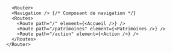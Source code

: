           <Router>
          <Navigation /> {/* Composant de navigation */}
          <Routes>
            <Route path="/" element={<Accueil />} />
            <Route path="/patrimoines" element={<Patrimoines />} />
            <Route path="/action" element={<Action />} />
          </Routes>
        </Router>